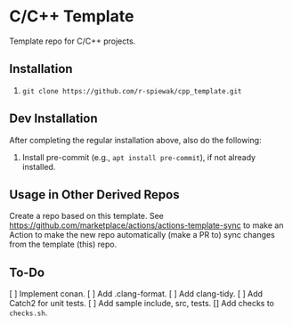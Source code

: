 # C/C++ Template

Template repo for C/C++ projects.

## Installation

1. `git clone https://github.com/r-spiewak/cpp_template.git`

## Dev Installation

After completing the regular installation above, also do the following:
1. Install pre-commit (e.g., `apt install pre-commit`), if not already installed.

## Usage in Other Derived Repos

Create a repo based on this template. See https://github.com/marketplace/actions/actions-template-sync to make an Action to make the new repo automatically (make a PR to) sync changes from the template (this) repo.


## To-Do

[ ] Implement conan.
[ ] Add .clang-format.
[ ] Add clang-tidy.
[ ] Add Catch2 for unit tests.
[ ] Add sample include, src, tests.
[] Add checks to `checks.sh`.
